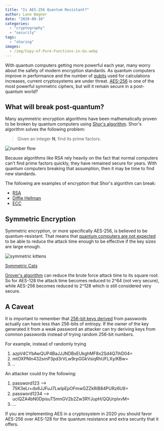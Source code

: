 ```yaml
---
title: "Is AES-256 Quantum Resistant?"
author: Lane Wagner
date: "2020-09-10"
categories: 
  - "cryptography"
  - "security"
tags: 
  - "sharing"
images:
  - /img/Copy-of-Pure-Functions-in-Go.webp
---
```


With quantum computers getting more powerful each year, many worry about the safety of modern encryption standards. As quantum computers improve in performance and the number of [qubits](https://en.wikipedia.org/wiki/Qubit) used for calculations increases, current cryptosystems are under threat. [AES-256](https://qvault.io/2020/01/02/very-basic-intro-to-aes-256-cipher/) is one of the most powerful symmetric ciphers, but will it remain secure in a post-quantum world?

## What will break post-quantum?

Many asymmetric encryption algorithms have been mathematically proven to be broken by quantum computers using [Shor's algorithm](https://en.wikipedia.org/wiki/Shor%27s_algorithm). Shor's algorithm solves the following problem:

> Given an integer **N**, find its prime factors.

![number flow](/img/1_2wIjQH7NdYAmMI9nQa8BJw.png)

Because algorithms like RSA rely heavily on the fact that normal computers can't find prime factors quickly, they have remained secure for years. With quantum computers breaking that assumption, then it may be time to find new standards.

The following are examples of encryption that Shor's algorithm can break:

- [RSA](https://en.wikipedia.org/wiki/RSA_(cryptosystem))
- [Diffie Hellman](https://en.wikipedia.org/wiki/Diffie%E2%80%93Hellman_key_exchange)
- [ECC](https://qvault.io/2020/07/21/very-basic-intro-to-elliptic-curve-cryptography/)

## Symmetric Encryption

Symmetric encryption, or more specifically AES-256, is believed to be quantum-resistant. That means that [quantum computers are not expected](https://en.wikipedia.org/wiki/Post-quantum_cryptography#Symmetric_key_quantum_resistance) to be able to reduce the attack time enough to be effective if the key sizes are large enough.

![symmetric kittens](/img/mddjVaf-1024x977.jpg)

[Symmetric Cats](https://i.imgur.com/mddjVaf.jpg)

[Grover's algorithm](https://en.wikipedia.org/wiki/Grover%27s_algorithm) can reduce the brute force attack time to its square root. So for AES-128 the attack time becomes reduced to 2^64 (not very secure), while AES-256 becomes reduced to 2^128 which is still considered very secure.

## A Caveat

It is important to remember that [256-bit keys derived](https://qvault.io/2019/12/30/very-basic-intro-to-key-derivation-functions-argon2-scrypt-etc/) from passwords actually can have less than 256-bits of entropy. If the owner of the key generated it from a weak password an attacker can try deriving keys from common passwords instead of trying random 256-bit numbers.

For example, instead of randomly trying

1. azpV4CYbAwQUP4BaJJJNDBxEUkghMF8x2Sd4Q7ihD04=
2. mtOXPNln432smP3pd3rVLw9rpGGkVsiqRhUFLXy/KBw=
3. ..

An attacker could try the following:

1. password123 --> 75K3eLr+dx6JJFuJ7LwIpEpOFmwGZZkRiB84PURz6U8=
2. password1234 --> uclQZA4bN0DpisuT5mnGV2b2Zw3RYJupH/QQUrpIxvM=
3. ...

If you are implementing AES in a cryptosystem in 2020 you should favor AES-256 over AES-128 for the quantum resistance and extra security that it offers.
